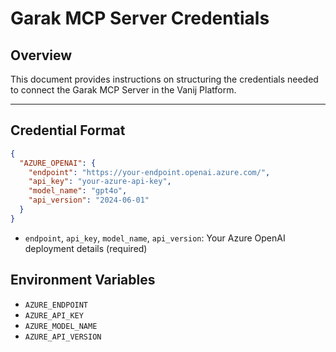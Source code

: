 # Garak MCP Server Credentials

## Overview
This document provides instructions on structuring the credentials needed to connect the Garak MCP Server in the Vanij Platform.

---

## Credential Format
```json
{
  "AZURE_OPENAI": {
    "endpoint": "https://your-endpoint.openai.azure.com/",
    "api_key": "your-azure-api-key",
    "model_name": "gpt4o",
    "api_version": "2024-06-01"
  }
}
```

- `endpoint`, `api_key`, `model_name`, `api_version`: Your Azure OpenAI deployment details (required)

## Environment Variables
- `AZURE_ENDPOINT`
- `AZURE_API_KEY`
- `AZURE_MODEL_NAME`
- `AZURE_API_VERSION`
